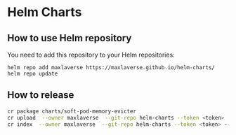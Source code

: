 # Helm Charts

## How to use Helm repository

You need to add this repository to your Helm repositories:

```
helm repo add maxlaverse https://maxlaverse.github.io/helm-charts/
helm repo update
```

## How to release
```bash
cr package charts/soft-pod-memory-evicter
cr upload  --owner maxlaverse  --git-repo helm-charts --token <token>
cr index  --owner maxlaverse  --git-repo helm-charts --token <token> --pages-branch main -i ./
```

